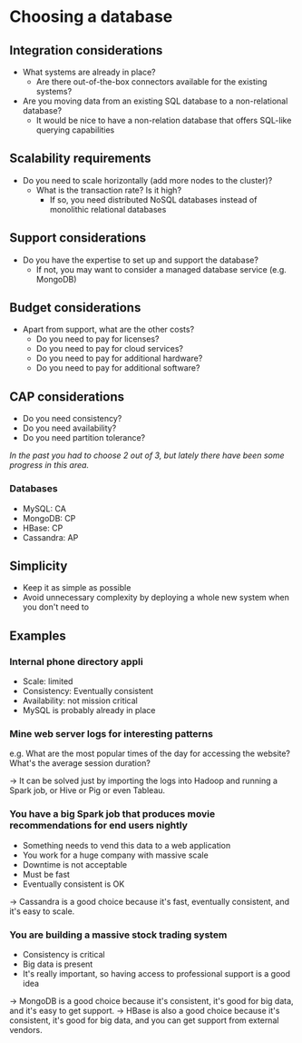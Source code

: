 # Choosing a database

## Integration considerations

- What systems are already in place?
    - Are there out-of-the-box connectors available for the existing systems?
- Are you moving data from an existing SQL database to a non-relational database?
    - It would be nice to have a non-relation database that offers SQL-like querying capabilities

## Scalability requirements

- Do you need to scale horizontally (add more nodes to the cluster)?
    - What is the transaction rate? Is it high?
        - If so, you need distributed NoSQL databases instead of monolithic relational databases

## Support considerations

- Do you have the expertise to set up and support the database?
    - If not, you may want to consider a managed database service (e.g. MongoDB)

## Budget considerations

- Apart from support, what are the other costs?
    - Do you need to pay for licenses?
    - Do you need to pay for cloud services?
    - Do you need to pay for additional hardware?
    - Do you need to pay for additional software?

## CAP considerations

- Do you need consistency?
- Do you need availability?
- Do you need partition tolerance?

*In the past you had to choose 2 out of 3, but lately there have been some progress in this area.*

### Databases

- MySQL: CA
- MongoDB: CP
- HBase: CP
- Cassandra: AP

## Simplicity

- Keep it as simple as possible
- Avoid unnecessary complexity by deploying a whole new system when you don't need to

## Examples

### Internal phone directory appli

- Scale: limited
- Consistency: Eventually consistent
- Availability: not mission critical
- MySQL is probably already in place

### Mine web server logs for interesting patterns

e.g. What are the most popular times of the day for accessing the website? What's the average session duration?

-> It can be solved just by importing the logs into Hadoop and running a Spark job, or Hive or Pig or even Tableau.

### You have a big Spark job that produces movie recommendations for end users nightly

- Something needs to vend this data to a web application
- You work for a huge company with massive scale
- Downtime is not acceptable
- Must be fast
- Eventually consistent is OK

-> Cassandra is a good choice because it's fast, eventually consistent, and it's easy to scale.

### You are building a massive stock trading system

- Consistency is critical
- Big data is present
- It's really important, so having access to professional support is a good idea

-> MongoDB is a good choice because it's consistent, it's good for big data, and it's easy to get support.
-> HBase is also a good choice because it's consistent, it's good for big data, and you can get support from external
vendors.